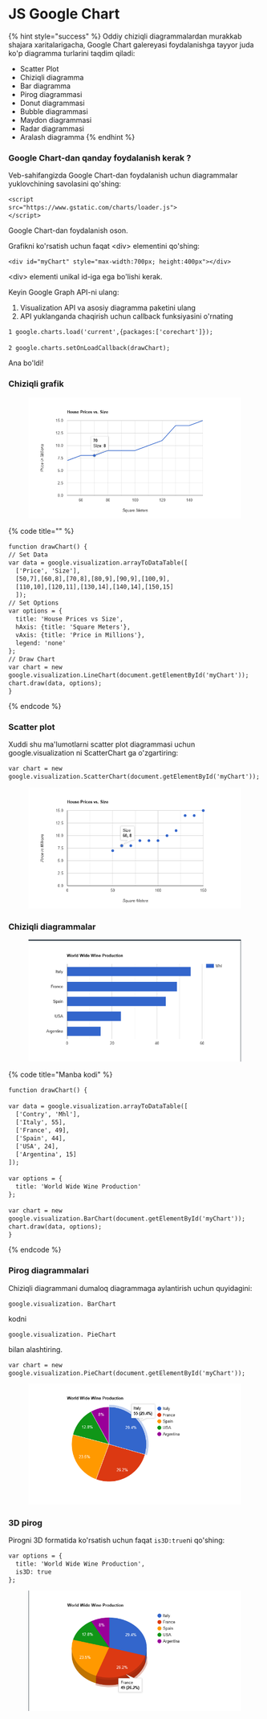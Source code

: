 # JS Google Chart

{% hint style="success" %}
Oddiy chiziqli diagrammalardan murakkab shajara xaritalarigacha, Google Chart galereyasi foydalanishga tayyor juda ko'p diagramma turlarini taqdim qiladi:

* Scatter Plot
* Chiziqli diagramma
* Bar diagramma
* Pirog diagrammasi
* Donut diagrammasi
* Bubble diagrammasi
* Maydon diagrammasi
* Radar diagrammasi
* Aralash diagramma
{% endhint %}

### Google Chart-dan qanday foydalanish kerak ?

Veb-sahifangizda Google Chart-dan foydalanish uchun diagrammalar yuklovchining savolasini qo'shing:

```
<script
src="https://www.gstatic.com/charts/loader.js">
</script>
```

Google Chart-dan foydalanish oson.

Grafikni ko'rsatish uchun faqat \<div> elementini qo'shing:

```
<div id="myChart" style="max-width:700px; height:400px"></div>
```

\<div> elementi unikal id-iga ega bo'lishi kerak.

Keyin Google Graph API-ni ulang:

1. Visualization API va asosiy diagramma paketini ulang
2. API yuklanganda chaqirish uchun callback funksiyasini o'rnating

```
1 google.charts.load('current',{packages:['corechart']});

2 google.charts.setOnLoadCallback(drawChart);
```

Ana bo'ldi!

### Chiziqli grafik

<figure><img src="../../.gitbook/assets/image (186).png" alt=""><figcaption></figcaption></figure>

{% code title="" %}
```
function drawChart() {
// Set Data
var data = google.visualization.arrayToDataTable([
  ['Price', 'Size'],
  [50,7],[60,8],[70,8],[80,9],[90,9],[100,9],
  [110,10],[120,11],[130,14],[140,14],[150,15]
  ]);
// Set Options
var options = {
  title: 'House Prices vs Size',
  hAxis: {title: 'Square Meters'},
  vAxis: {title: 'Price in Millions'},
  legend: 'none'
};
// Draw Chart
var chart = new google.visualization.LineChart(document.getElementById('myChart'));
chart.draw(data, options);
}
```
{% endcode %}

### Scatter plot

Xuddi shu ma'lumotlarni scatter plot diagrammasi uchun google.visualization ni ScatterChart ga o'zgartiring:

```
var chart = new google.visualization.ScatterChart(document.getElementById('myChart'));
```

<figure><img src="../../.gitbook/assets/image (598).png" alt=""><figcaption></figcaption></figure>

### Chiziqli diagrammalar

<figure><img src="../../.gitbook/assets/image (620).png" alt=""><figcaption></figcaption></figure>

{% code title="Manba kodi" %}
```
function drawChart() {

var data = google.visualization.arrayToDataTable([
  ['Contry', 'Mhl'],
  ['Italy', 55],
  ['France', 49],
  ['Spain', 44],
  ['USA', 24],
  ['Argentina', 15]
]);

var options = {
  title: 'World Wide Wine Production'
};

var chart = new google.visualization.BarChart(document.getElementById('myChart'));
chart.draw(data, options);
}
```
{% endcode %}

### Pirog diagrammalari

Chiziqli diagrammani dumaloq diagrammaga aylantirish uchun quyidagini:

```
google.visualization. BarChart
```

kodni

```
google.visualization. PieChart
```

bilan alashtiring.

```
var chart = new google.visualization.PieChart(document.getElementById('myChart'));
```

<figure><img src="../../.gitbook/assets/image (602).png" alt=""><figcaption></figcaption></figure>

### 3D pirog

Pirogni 3D formatida ko'rsatish uchun faqat `is3D:true`ni qo'shing:

```
var options = {
  title: 'World Wide Wine Production',
  is3D: true
};
```

<figure><img src="../../.gitbook/assets/image (578).png" alt=""><figcaption></figcaption></figure>
